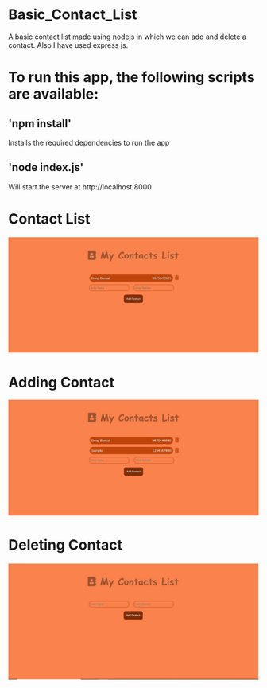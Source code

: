 # Basic_Contact_List

A basic contact list made using nodejs in which we can add and delete a contact. Also I have used express js.

# To run this app, the following scripts are available:
## 'npm install'
Installs the required dependencies to run the app

## 'node index.js'
Will start the server at http://localhost:8000

# Contact List
![alt text](https://github.com/deep-bansal/Basic_Contact_List/blob/master/ss1.JPG)

# Adding Contact

![alt text](https://github.com/deep-bansal/Basic_Contact_List/blob/master/ss2.JPG)

# Deleting Contact

![alt text](https://github.com/deep-bansal/Basic_Contact_List/blob/master/ss3.JPG)
